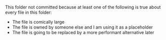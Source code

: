 This folder not committed because at least one of the following is true about every file in this folder:
- The file is comically large
- The file is owned by someone else and I am using it as a placeholder
- The file is going to be replaced by a more performant alternative later